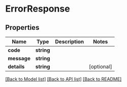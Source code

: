 # ErrorResponse

## Properties
Name | Type | Description | Notes
------------ | ------------- | ------------- | -------------
**code** | **string** |  | 
**message** | **string** |  | 
**details** | **string** |  | [optional] 

[[Back to Model list]](../README.md#documentation-for-models) [[Back to API list]](../README.md#documentation-for-api-endpoints) [[Back to README]](../README.md)


